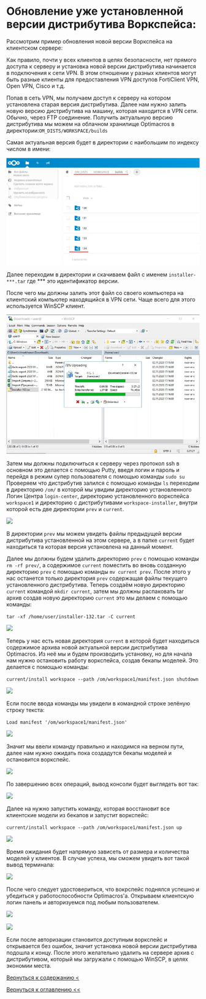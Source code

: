 # Обновление уже установленной версии дистрибутива Воркспейса:

Рассмотрим пример обновления новой версии Воркспейса на клиентском сервере:

Как правило, почти у всех клиентов в целях безопасности, нет прямого доступа к серверу и установка новой версии 
дистрибутива начинается в подключения к сети VPN. В этом отношении у разных клиентов могут быть разные клиенты для 
предоставления VPN доступов FortiClient VPN, Open VPN, Cisco и т.д.

Попав в сеть VPN, мы получаем доступ к серверу на котором установлена старая версия дистрибутива. Далее нам нужно залить
 новую версию дистрибутива на машину, которая находится в VPN сети. Обычно, через FTP соединение. Получить актуальную 
 версию дистрибутива мы можем на облачном хранилище Optimacros в директории:```OM_DISTS/WORKSPACE/builds```

Самая актуальная версия будет в директории с наибольшим по индексу числом в имени:

![](./pictures/lastDistr.jpg)

Далее переходим в директории и скачиваем файл с именем ```installer-***.tar``` где *** это идентификатор версии.

После чего мы должны залить этот файл со своего компьютера на клиентский компьютер находящийся в VPN сети. Чаще всего 
для этого используется WinSCP клиент.


![](./pictures/winSCP.jpg)

 
Затем мы должны подключиться к серверу через протокол ssh в основном это делается с помощью Putty, введя логин и пароль 
и перейдя в режим супер пользователя с помощью команды ```sudo su``` Проверяем что дистрибутив залился с помощью команды
```ls``` переходим в директорию ```/om/``` в которой мы увидим директорию установленного Логин Центра 
```login-center```, директорию установленного воркспейса ```workspace1``` и директорию с дистрибутивами 
```workspace-installer```, внутри которой есть две директории ```prev``` и ```current```.

![](./pictures/sshPutty1.jpg)

В директории ```prev``` мы можем увидеть файлы предыдущей версии дистрибутива установленной на этом сервере, а в папке 
```current``` будет находиться та которая версия установлена на данный момент.

Далее мы должны будем удалить директорию ```prev``` с помощью команды ```rm -rf prev/```, а содержимое ```current``` 
поместить во вновь созданную директорию ```prev``` с помощью команды ```mv current prev```. После этого у нас останется 
только директория ```prev``` содержащая файлы текущего установленного дистрибутива. Теперь создаём новую директорию 
```current``` командой ```mkdir current```, затем мы должны распаковать tar архив создав новую директорию ```current```
это мы делаем с помощью команды:

```tar -xf /home/user/installer-132.tar -C current```

![](./pictures/sshPutty2.jpg)

Теперь у нас есть новая директория ```current``` в которой будет находиться содержимое архива новой актуальной версии 
дистрибутива Optimacros. Из неё мы и будем производить установку, но для начала нам нужно остановить работу воркспейса,
 создав бекапы моделей. Это делается с помощью команды:
 
```current/install workspace --path /om/workspace1/manifest.json shutdown```

![](./pictures/sshPutty3.jpg)

Если после ввода команды мы увидели в командной строке зелёную строку текста: 

```Load manifest '/om/workspace1/manifest.json'```

![](./pictures/sshPutty4.jpg)

Значит мы ввели команду правильно и находимся на верном пути, далее нам нужно ожидать пока создадутся бекапы моделей и 
остановится воркспейс.

![](./pictures/sshPutty5.jpg)

По завершению всех операций, вывод консоли будет выглядеть вот так:

![](./pictures/sshPutty6.jpg)

Далее на нужно запустить команду, которая восстановит все клиентские модели из бекапов и запустит воркспейс:

```current/install workspace --path /om/workspace1/manifest.json up```

![](./pictures/sshPutty7.jpg)

Время ожидания будет напрямую зависеть от размера и количества моделей у клиентов. В случае успеха, мы сможем увидеть 
вот такой вывод терминала:

![](./pictures/sshPutty8.jpg)

После чего следует удостовериться, что вокрспейс поднялся успешно и убедиться у работоспособности Optimacros'а. 
Открываем клиентскую логин панель и авторизуемся под любым пользователем.

![](./pictures/loginCenter.jpg)

![](./pictures/controlCheck.jpg)

Если после авторизации становится доступным воркспейс и открывается без ошибок, значит установка новой версии 
дистрибутива подошла к концу. После этого желательно удалить на сервере архив с дистрибутивом, который мы загружали с 
помощью WinSCP, в целях экономии места.

[Вернуться к содержанию <](contents.md)

[Вернуться к оглавлению <<](index.md)
